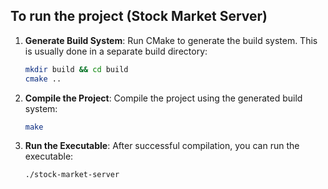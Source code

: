 ## To run the project (Stock Market Server)

1. **Generate Build System**:
    Run CMake to generate the build system. This is usually done in a separate build directory:
    ```bash
    mkdir build && cd build
    cmake ..
    ```

2. **Compile the Project**:
    Compile the project using the generated build system:
    ```bash
    make
    ```

3. **Run the Executable**:
    After successful compilation, you can run the executable:
    ```bash
    ./stock-market-server
    ```
